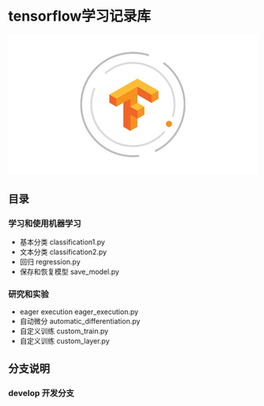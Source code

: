 # tensorflow学习记录库
![tensorflow](assets/tensorflow.jpg)

## 目录
### 学习和使用机器学习

- 基本分类 classification1.py
- 文本分类 classification2.py
- 回归 regression.py
- 保存和恢复模型 save_model.py

### 研究和实验

- eager execution eager_execution.py
- 自动微分 automatic_differentiation.py
- 自定义训练 custom_train.py
- 自定义训练 custom_layer.py


## 分支说明
### develop 开发分支